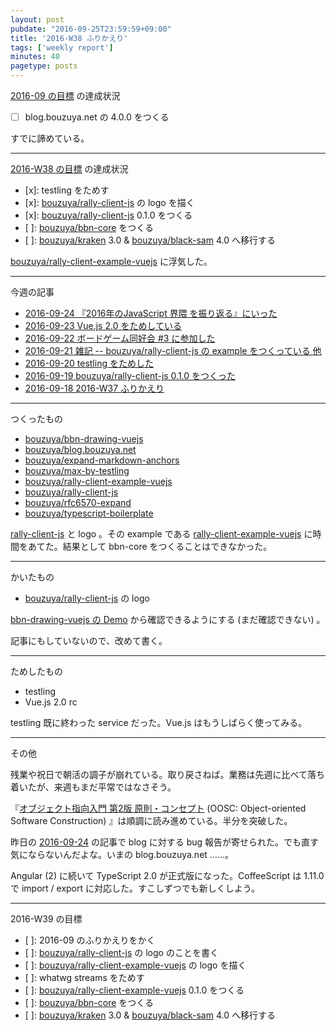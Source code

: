```yaml
---
layout: post
pubdate: "2016-09-25T23:59:59+09:00"
title: '2016-W38 ふりかえり'
tags: ['weekly report']
minutes: 40
pagetype: posts
---
```

[2016-09 の目標][2016-08-31] の達成状況

- [ ] blog.bouzuya.net の 4.0.0 をつくる

すでに諦めている。

-----

[2016-W38 の目標][2016-09-18] の達成状況

- [x]: testling をためす
- [x]: [bouzuya/rally-client-js][] の logo を描く
- [x]: [bouzuya/rally-client-js][] 0.1.0 をつくる
- [ ]: [bouzuya/bbn-core][] をつくる
- [ ]: [bouzuya/kraken][] 3.0 & [bouzuya/black-sam][] 4.0 へ移行する

[bouzuya/rally-client-example-vuejs][] に浮気した。

-----

今週の記事

- [2016-09-24 『2016年のJavaScript 界隈 を振り返る』にいった][2016-09-24]
- [2016-09-23 Vue.js 2.0 をためしている][2016-09-23]
- [2016-09-22 ボードゲーム同好会 #3 に参加した][2016-09-22]
- [2016-09-21 雑記 -- bouzuya/rally-client-js の example をつくっている 他][2016-09-21]
- [2016-09-20 testling をためした][2016-09-20]
- [2016-09-19 bouzuya/rally-client-js 0.1.0 をつくった][2016-09-19]
- [2016-09-18 2016-W37 ふりかえり][2016-09-18]

-----

つくったもの

- [bouzuya/bbn-drawing-vuejs][]
- [bouzuya/blog.bouzuya.net][]
- [bouzuya/expand-markdown-anchors][]
- [bouzuya/max-by-testling][]
- [bouzuya/rally-client-example-vuejs][]
- [bouzuya/rally-client-js][]
- [bouzuya/rfc6570-expand][]
- [bouzuya/typescript-boilerplate][]

[rally-client-js][bouzuya/rally-client-js] と logo 。その example である [rally-client-example-vuejs][bouzuya/rally-client-example-vuejs] に時間をあてた。結果として bbn-core をつくることはできなかった。

-----

かいたもの

- [bouzuya/rally-client-js][] の logo

[bbn-drawing-vuejs の Demo](https://floating-scrubland-79854.herokuapp.com/) から確認できるようにする (まだ確認できない) 。

記事にもしていないので、改めて書く。

-----

ためしたもの

- testling
- Vue.js 2.0 rc

testling 既に終わった service だった。Vue.js はもうしばらく使ってみる。

-----

その他

残業や祝日で朝活の調子が崩れている。取り戻さねば。業務は先週に比べて落ち着いたが、来週もまだ平常ではなさそう。

『[オブジェクト指向入門 第2版 原則・コンセプト](https://www.amazon.co.jp/dp/4798111112) (OOSC: Object-oriented Software Construction) 』は順調に読み進めている。半分を突破した。

昨日の [2016-09-24][] の記事で blog に対する bug 報告が寄せられた。でも直す気にならないんだよな。いまの blog.bouzuya.net ……。

Angular (2) に続いて TypeScript 2.0 が正式版になった。CoffeeScript は 1.11.0 で import / export に対応した。すこしずつでも新しくしよう。

-----

2016-W39 の目標

- [ ]: 2016-09 のふりかえりをかく
- [ ]: [bouzuya/rally-client-js][] の logo のことを書く
- [ ]: [bouzuya/rally-client-example-vuejs][] の logo を描く
- [ ]: whatwg streams をためす
- [ ]: [bouzuya/rally-client-example-vuejs][] 0.1.0 をつくる
- [ ]: [bouzuya/bbn-core][] をつくる
- [ ]: [bouzuya/kraken][] 3.0 & [bouzuya/black-sam][] 4.0 へ移行する

[2016-08-31]: http://blog.bouzuya.net/2016/08/31/
[2016-09-18]: http://blog.bouzuya.net/2016/09/18/
[2016-09-19]: http://blog.bouzuya.net/2016/09/19/
[2016-09-20]: http://blog.bouzuya.net/2016/09/20/
[2016-09-21]: http://blog.bouzuya.net/2016/09/21/
[2016-09-22]: http://blog.bouzuya.net/2016/09/22/
[2016-09-23]: http://blog.bouzuya.net/2016/09/23/
[2016-09-24]: http://blog.bouzuya.net/2016/09/24/
[bouzuya/bbn-core]: https://github.com/bouzuya/bbn-core
[bouzuya/bbn-drawing-vuejs]: https://github.com/bouzuya/bbn-drawing-vuejs
[bouzuya/black-sam]: https://github.com/bouzuya/black-sam
[bouzuya/blog.bouzuya.net]: https://github.com/bouzuya/blog.bouzuya.net
[bouzuya/expand-markdown-anchors]: https://github.com/bouzuya/expand-markdown-anchors
[bouzuya/kraken]: https://github.com/bouzuya/kraken
[bouzuya/max-by-testling]: https://github.com/bouzuya/max-by-testling
[bouzuya/rally-client-example-vuejs]: https://github.com/bouzuya/rally-client-example-vuejs
[bouzuya/rally-client-js]: https://github.com/bouzuya/rally-client-js
[bouzuya/rfc6570-expand]: https://github.com/bouzuya/rfc6570-expand
[bouzuya/typescript-boilerplate]: https://github.com/bouzuya/typescript-boilerplate
